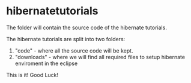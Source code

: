 hibernatetutorials
==================
The folder will contain the source code of the hibernate tutorials.

The hibernate tutorials are split into two folders:

1. "code" - where all the source code will be kept.
2. "downloads" - where we will find all required files to setup hibernate enviroment in the eclipse

This is it! Good Luck! 
